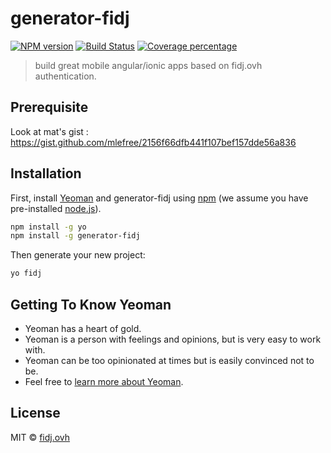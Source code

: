 # generator-fidj

[![NPM version][npm-image]][npm-url]
[![Build Status][travis-image]][travis-url]
[![Coverage percentage][codecov-image]][codecov-url]

> build great mobile angular/ionic apps based on fidj.ovh authentication.

## Prerequisite

Look at mat's gist : https://gist.github.com/mlefree/2156f66dfb441f107bef157dde56a836

## Installation

First, install [Yeoman](http://yeoman.io) and generator-fidj using [npm](https://www.npmjs.com/) (we assume you have pre-installed [node.js](https://nodejs.org/)).

```bash
npm install -g yo
npm install -g generator-fidj
```

Then generate your new project:

```bash
yo fidj
```

## Getting To Know Yeoman

* Yeoman has a heart of gold.
* Yeoman is a person with feelings and opinions, but is very easy to work with.
* Yeoman can be too opinionated at times but is easily convinced not to be.
* Feel free to [learn more about Yeoman](http://yeoman.io/).

## License

MIT © [fidj.ovh](fidj.ovh)

[npm-image]: https://badge.fury.io/js/generator-fidj.svg
[npm-url]: https://npmjs.org/package/generator-fidj
[travis-image]: https://travis-ci.org/fidj/generator-fidj.svg?branch=master
[travis-url]: https://travis-ci.org/fidj/generator-fidj
[daviddm-image]: https://david-dm.org/fidj/generator-fidj.svg?theme=shields.io
[daviddm-url]: https://david-dm.org/fidj/generator-fidj
[coveralls-image]: https://coveralls.io/repos/fidj/generator-fidj/badge.svg
[coveralls-url]: https://coveralls.io/r/fidj/generator-fidj
[codecov-image]: https://codecov.io/gh/fidj/generator-fidj/branch/master/graph/badge.svg
[codecov-url]: https://codecov.io/gh/fidj/generator-fidj
